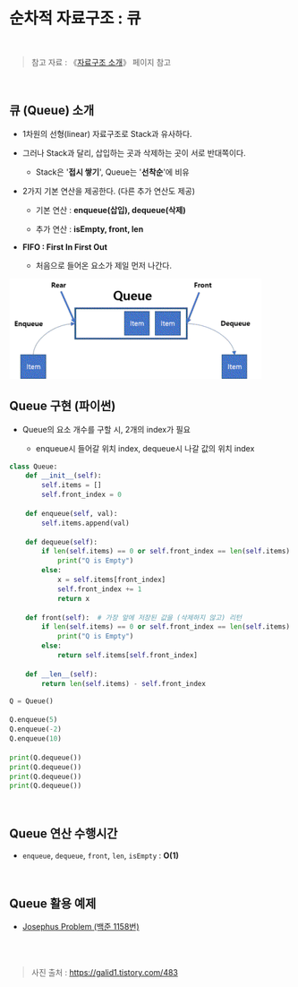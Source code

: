 # 순차적 자료구조 : 큐

<br/>

>  참고 자료 : 《<a href="https://github.com/SangYoonLee1231/TIL/blob/main/DataStructure/data_structure_introduction.md">자료구조 소개</a>》 페이지 참고

<br/>

## 큐 (Queue) 소개

* 1차원의 선형(linear) 자료구조로 Stack과 유사하다.

* 그러나 Stack과 달리, 삽입하는 곳과 삭제하는 곳이 서로 반대쪽이다.

    * Stack은 '<strong>접시 쌓기</strong>', Queue는 '<strong>선착순</strong>'에 비유

* 2가지 기본 연산을 제공한다. (다른 추가 연산도 제공)

    * 기본 연산 : <strong>enqueue(삽입), dequeue(삭제)</strong>

    * 추가 연산 : <strong>isEmpty, front, len</strong>

* <strong>FIFO : First In First Out</strong>

    * 처음으로 들어온 요소가 제일 먼저 나간다.

<img src="img/queue1.png">

<br/>

## Queue 구현 (파이썬)

* Queue의 요소 개수를 구할 시, 2개의 index가 필요

    * enqueue시 들어갈 위치 index, dequeue시 나갈 값의 위치 index

```python
class Queue:
    def __init__(self):
        self.items = []
        self.front_index = 0

    def enqueue(self, val):
        self.items.append(val)

    def dequeue(self):
        if len(self.items) == 0 or self.front_index == len(self.items):
            print("Q is Empty")
        else:
            x = self.items[front_index]
            self.front_index += 1
            return x

    def front(self):  # 가장 앞에 저장된 값을 (삭제하지 않고) 리턴
        if len(self.items) == 0 or self.front_index == len(self.items):
            print("Q is Empty")
        else:
            return self.items[self.front_index]

    def __len__(self):
        return len(self.items) - self.front_index

```
```python
Q = Queue()

Q.enqueue(5)
Q.enqueue(-2)
Q.enqueue(10)

print(Q.dequeue())
print(Q.dequeue())
print(Q.dequeue())
print(Q.dequeue())
```

<br/>

## Queue 연산 수행시간

* <code>enqueue</code>, <code>dequeue</code>, <code>front</code>, <code>len</code>, <code>isEmpty</code> : <strong>O(1)</strong>

<br/>

## Queue 활용 예제

* <a href="https://www.acmicpc.net/problem/1158" target="_blank">Josephus Problem (백준 1158번)</a>

<br/><br/>

> 사진 출처 : https://galid1.tistory.com/483